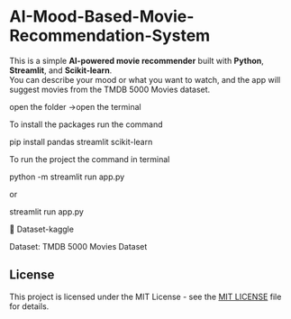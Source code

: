 ﻿# AI-Mood-Based-Movie-Recommendation-System

 
This is a simple **AI-powered movie recommender** built with **Python**, **Streamlit**, and **Scikit-learn**.  
You can describe your mood or what you want to watch, and the app will suggest movies from the TMDB 5000 Movies dataset.


open the folder ->open the terminal


To install the packages run the command


pip install pandas streamlit scikit-learn


To run the project  the command in terminal


python -m streamlit run app.py   

or    

streamlit run app.py


📂 Dataset-kaggle


Dataset: TMDB 5000 Movies Dataset


## License


This project is licensed under the MIT License - see the [MIT LICENSE](LICENSE) file for details.











